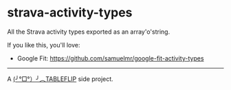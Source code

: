 # strava-activity-types

All the Strava activity types exported as an array'o'string.

If you like this, you'll love:

- Google Fit: https://github.com/samuelmr/google-fit-activity-types

---

A [(╯°□°）╯︵TABLEFLIP](https://tableflip.io) side project.
